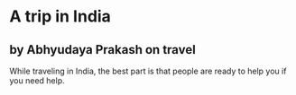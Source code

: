 # A trip in India
## by Abhyudaya Prakash on travel
While traveling in India, the best part is that people are ready to help you if you need help.